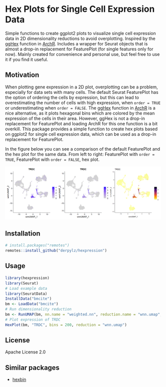 # Hex Plots for Single Cell Expression Data

Simple functions to create ggplot2 plots to visualize single cell expression data in 2D dimensionality reductions to avoid overplotting. Inspired by the [ggHex](https://www.rdocumentation.org/packages/ArchR/versions/1.0.1/topics/ggHex) function in [ArchR](https://www.archrproject.com/). Includes a wrapper for Seurat objects that is almost a drop-in replacement for FeaturePlot (for single features only for now). Mainly created for convenience and personal use, but feel free to use it if you find it useful.

## Motivation

When plotting gene expression in a 2D plot, overplotting can be a problem, especially for data sets with many cells. The default Seurat FeaturePlot has the option of ordering the cells by expression, but this can lead to overestimating the number of cells with high expression, when `order = TRUE` or underestimating when `order = FALSE`. The [ggHex](https://www.rdocumentation.org/packages/ArchR/versions/1.0.1/topics/ggHex) function in [ArchR](https://www.archrproject.com/) is a nice alternative, as it plots hexagonal bins which are colored by the mean expression of the cells in their area. However, ggHex is not a drop-in replacement for FeaturePlot and loading ArchR for this one function is a bit overkill. This package provides a simple function to create hex plots based on ggplot2 for single cell expression 
data, which can be used as a drop-in replacement for FeaturePlot.

In the figure below you can see a comparison of the default FeaturePlot and the hex plot for the same data. From left to right: FeaturePlot with `order = TRUE`, FeaturePlot with `order = FALSE`, hex plot.

![FeaturePlot and HexPlot side by side](example.png)

## Installation

```r
# install.packages("remotes")
remotes::install_github("derpylz/hexpression")
```

## Usage

```r
library(hexpression)
library(Seurat)
# Load example data
library(SeuratData)
InstallData("bmcite")
bm <- LoadData("bmcite")
# Run dimensionality reduction
bm <- RunUMAP(bm, nn.name = "weighted.nn", reduction.name = "wnn.umap", reduction.key = "wnnUMAP_", return.model = TRUE)
# Plot expression of TRDC
HexPlot(bm, "TRDC", bins = 200, reduction = "wnn.umap")
```

## License

Apache License 2.0

## Similar packages

- [hexbin](https://cran.r-project.org/web/packages/hexbin/index.html)
